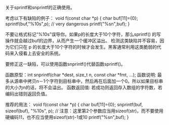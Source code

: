 

关于sprintf和snprintf的正确使用。

考虑以下有缺陷的例子：
void f(const char *p)
{
    char buf[11]={0};
    sprintf(buf,"%10s",p); // very dangerous
    printf("%sn",buf);
}

不要让格式标记“%10s”误导你。如果p的长度大于10个字符，那么sprintf() 的写操作就会越过buf的边界，从而产生一个缓冲区溢出。
检测这类缺陷并不容易，因为它们只在 p 的长度大于10个字符的时候才会发生。黑客通常利用这类脆弱的代码来入侵看上去安全的系统。

要修正这一缺陷，可以使用函数snprintf()代替函数sprintf()。

函数原型：int snprintf(char *dest, size_t n, const char *fmt, ...);
函数说明: 最多从源串中拷贝n－1个字符到目标串中，然后再在后面加一个0。所以如果目标串的大小为n的话，将不会溢出。
函数返回值: 若成功则返回存入数组的字符数，若编码出错则返回负值。

推荐的用法：
void f(const char *p)
{
    char buf[11]={0};
    snprintf(buf, sizeof(buf), "%10s", p); // 注意：这里第2个参数应当用sizeof(str)，而不要使用硬编码11，也不应当使用sizeof(str)-1或10
    printf("%sn",buf);
} 
